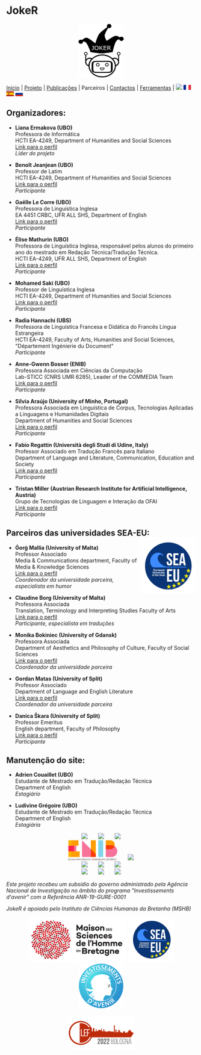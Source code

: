 # JokeR
<p align="center">
  <img src="../img/Joker.png" width="120" height="142">
</p>

[Início](index) | [Projeto](project) | [Publicações](publications) | Parceiros | [Contactos](contact) | [Ferramentas](tools) | [<img src="../img/drapeau EN.png" width="20">](https://lepocci.github.io/joker-/EN/index) [<img src="../img/drapeau FR.png" width="20">](https://lepocci.github.io/joker-/FR/index)  [<img src="../img/drapeau ES.png" width="20">](https://lepocci.github.io/joker-/ES/index)  [<img src="../img/drapeau RU.png" width="20">](https://lepocci.github.io/joker-/RU/index) 
<br>

## Organizadores: 
* **Liana Ermakova (UBO)**
<br>Professora de Informática
<br>HCTI EA-4249, Department of Humanities and Social Sciences
<br>[Link para o perfil](https://www.univ-brest.fr/hcti/menu/Membres/Enseignants-chercheurs/Ermakova--Liana)
<br>*Líder do projeto*

* **Benoît Jeanjean (UBO)**
<br>Professor de Latim
<br>HCTI EA-4249, Department of Humanities and Social Sciences
<br>[Link para o perfil](https://www.univ-brest.fr/hcti/menu/Membres/Enseignants-chercheurs/Jeanjean__Benoit)
<br>*Participante*

* **Gaëlle Le Corre (UBO)** 
<br>Professora de Linguística Inglesa
<br>EA 4451 CRBC, UFR ALL SHS, Department of English
<br>[Link para o perfil](https://www.univ-brest.fr/crbc/menu/Membres+du+laboratoire/Enseignants-chercheurs/Ga-lle-Le-Corre)
<br>*Participante*

* **Élise Mathurin (UBO)**
<br>Professora de Linguística Inglesa, responsável pelos alunos do primeiro ano do mestrado em Redação Técnica/Tradução Técnica.
<br>HCTI EA-4249, UFR ALL SHS, Department of English
<br>[Link para o perfil](https://www.univ-brest.fr/hcti/menu/Membres/Enseignants-chercheurs/Mathurin--Elise)
<br>*Participante*

* **Mohamed Saki (UBO)**
<br>Professor de Linguística Inglesa
<br>HCTI EA-4249, Department of Humanities and Social Sciences
<br>[Link para o perfil](https://www.univ-brest.fr/hcti/menu/Membres/Enseignants-chercheurs/Saki--Mohamed)
<br>*Participante*

* **Radia Hannachi (UBS)** 
<br>Professora de Linguística Francesa e Didática do Francês Língua Estrangeira
<br>HCTI EA-4249, Faculty of Arts, Humanities and Social Sciences, "Département Ingénierie du Document"
<br>*Participante*

* **Anne-Gwenn Bosser (ENIB)**
<br>Professora Associada em Ciências da Computação
<br>Lab-STICC (CNRS UMR 6285), Leader of the COMMEDIA Team
<br>[Link para o perfil](https://labsticc.fr/en/directory/bosser-anne-gwenn)
<br>*Participante*

* **Sílvia Araújo (University of Minho, Portugal)**
<br>Professora Associada em Linguística de Corpus, Tecnologias Aplicadas a Linguagens e Humanidades Digitais
<br>Department of Humanities and Social Sciences
<br>[Link para o perfil](http://cehum.ilch.uminho.pt/researchers/25)
<br>*Participante*

* **Fabio Regattin (Università degli Studi di Udine, Italy)** 
<br>Professor Associado em Tradução Francês para Italiano
<br>Department of Language and Literature, Communication, Education and Society
<br>[Link para o perfil](https://people.uniud.it/page/fabio.regattin)
<br>*Participante*

* **Tristan Miller (Austrian Research Institute for Artificial Intelligence, Austria)**
<br>Grupo de Tecnologias de Linguagem e Interação da OFAI
<br>[Link para o perfil](https://logological.org/) 
<br>*Participante*

## Parceiros das universidades SEA-EU: <img align="right" width="150" height="150" src="../img/SEA-EU.png">

* **Ġorġ Mallia (University of Malta)**
<br>Professor Associado
<br>Media & Communications department, Faculty of Media & Knowledge Sciences
<br>[Link para o perfil](https://www.um.edu.mt/profile/gorgmallia)
<br>*Coordenador da universidade parceira, especialista em humor*

* **Claudine Borg (University of Malta)**
<br>Professora Associada
<br>Translation, Terminology and Interpreting Studies Faculty of Arts
<br>[Link para o perfil](https://www.um.edu.mt/profile/claudineborg)
<br>*Participante, especialista em traduções*

* **Monika Bokiniec (University of Gdansk)** 
<br>Professora Associada
<br>Department of Aesthetics and Philosophy of Culture, Faculty of Social Sciences
<br>[Link para o perfil](https://ug.edu.pl/pracownik/413/monika_bokiniec)
<br>*Coordenador da universidade parceira*

* **Gordan Matas (University of Split)**
<br>Professor Associado
<br>Department of Language and English Literature
<br>[Link para o perfil](https://www.ffst.unist.hr/gordan.matas)
<br>*Coordenador da universidade parceira*


* **Danica Škara (University of Split)**
<br>Professor Emeritus
<br>English department, Faculty of Philosophy
<br>[Link para o perfil](https://www.researchgate.net/profile/Danica-Skara)
<br>*Participante*


## Manutenção do site:
* **Adrien Couaillet (UBO)**
<br>Estudante de Mestrado em Tradução/Redação Técnica
<br>Department of English
<br>*Estagiário*

* **Ludivine Grégoire (UBO)**
<br>Estudante de Mestrado em Tradução/Redação Técnica
<br>Department of English
<br>*Estagiária*

<p align="center">
<img src="../img/UBO.png" width="150">  <img src="../img/UBS.png" width="150">  <img src="../img/CRBC.png" width="150">
<br><img src="../img/ENIB.png" width="130">  <img src="../img/Cehum.png" width="180">
<br><img src="../img/Università - Malta.png" width="200">  <img src="../img/University of Split.png" width="100">  <img src="../img/Università - UDINE.png" width="230">
<br><img src="../img/University of Gdansk.png" width="120">  <img src="../img/HCTI.png" width="80">  <img src="../img/OFAI.png" width="90">
</p>

<p>
<em>Este projeto recebeu um subsídio do governo administrado pela Agência Nacional de Investigação no âmbito do programa "Investissements d'avenir" com a Referência ANR-19-GURE-0001</em>
</p>
<p>
<em>JokeR é apoiado pelo Instituto de Ciências Humanas da Bretanha (MSHB)</em>
</p>
<div align="center">
  <a href="https://www.mshb.fr"><img src="../img/MSHB.jpg" height="120"></a>
  <a href="https://sea-eu.org/?lang=fr"><img src="../img/SEA-EU.png" height="120"></a>
  <a href="https://www.gouvernement.fr/le-programme-d-investissements-d-avenir"><img src="../img/Investissement avenir.jpeg" height="120"></a>
</div>
<br />
<div align="center">
  <a href="https://clef2022.clef-initiative.eu/index.php"><img src="../img/CLEF2022.png" height="90"></a> 
</div>
